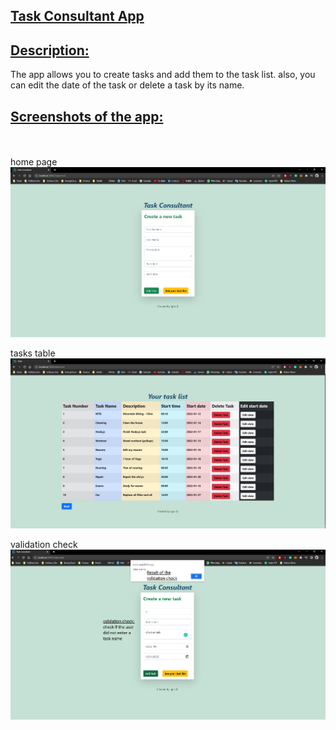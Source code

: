 ## <u><b>Task Consultant App</b></u>

## <u>Description:</u>

The app allows you to create tasks and add them to the task list.
also, you can edit the date of the task or delete a task by its name.

## <u>Screenshots of the app:</u>
<br>
<br>
home page
<img src="./public/img/home-screenshot.png">

tasks table
<img src="./public/img/tasks-screenshot.png">

validation check
<img src="./public/img/validation-check-screenshot.png">
